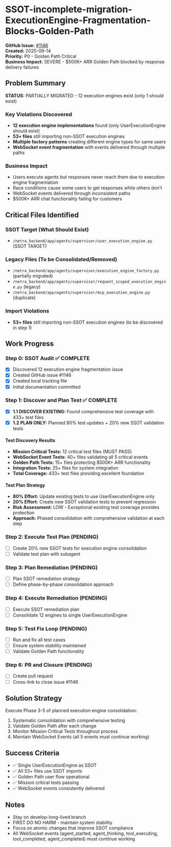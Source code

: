 # SSOT-incomplete-migration-ExecutionEngine-Fragmentation-Blocks-Golden-Path

**GitHub Issue:** [#1146](https://github.com/netra-systems/netra-apex/issues/1146)  
**Created:** 2025-09-14  
**Priority:** P0 - Golden Path Critical  
**Business Impact:** SEVERE - $500K+ ARR Golden Path blocked by response delivery failures

## Problem Summary

**STATUS:** PARTIALLY MIGRATED - 12 execution engines exist (only 1 should exist)

### Key Violations Discovered
- **12 execution engine implementations** found (only UserExecutionEngine should exist)
- **53+ files** still importing non-SSOT execution engines  
- **Multiple factory patterns** creating different engine types for same users
- **WebSocket event fragmentation** with events delivered through multiple paths

### Business Impact
- Users execute agents but responses never reach them due to execution engine fragmentation
- Race conditions cause some users to get responses while others don't  
- WebSocket events delivered through inconsistent paths
- $500K+ ARR chat functionality failing for customers

## Critical Files Identified

### SSOT Target (What Should Exist)
- `/netra_backend/app/agents/supervisor/user_execution_engine.py` (SSOT TARGET)

### Legacy Files (To be Consolidated/Removed)
- `/netra_backend/app/agents/supervisor/execution_engine_factory.py` (partially migrated)
- `/netra_backend/app/agents/supervisor/request_scoped_execution_engine.py` (legacy)
- `/netra_backend/app/agents/supervisor/mcp_execution_engine.py` (duplicate)

### Import Violations
- **53+ files** still importing non-SSOT execution engines (to be discovered in step 1)

## Work Progress

### Step 0: SSOT Audit ✅ COMPLETE
- [x] Discovered 12 execution engine fragmentation issue
- [x] Created GitHub issue #1146
- [x] Created local tracking file
- [x] Initial documentation committed

### Step 1: Discover and Plan Test ✅ COMPLETE
- [x] **1.1 DISCOVER EXISTING:** Found comprehensive test coverage with 433+ test files
- [x] **1.2 PLAN ONLY:** Planned 80% test updates + 20% new SSOT validation tests

#### Test Discovery Results
- **Mission Critical Tests:** 12 critical test files (MUST PASS)
- **WebSocket Event Tests:** 40+ files validating all 5 critical events
- **Golden Path Tests:** 15+ files protecting $500K+ ARR functionality  
- **Integration Tests:** 25+ files for system integration
- **Total Coverage:** 433+ test files providing excellent foundation

#### Test Plan Strategy
- **80% Effort:** Update existing tests to use UserExecutionEngine only
- **20% Effort:** Create new SSOT validation tests to prevent regression
- **Risk Assessment:** LOW - Exceptional existing test coverage provides protection
- **Approach:** Phased consolidation with comprehensive validation at each step

### Step 2: Execute Test Plan (PENDING)
- [ ] Create 20% new SSOT tests for execution engine consolidation
- [ ] Validate test plan with subagent

### Step 3: Plan Remediation (PENDING)
- [ ] Plan SSOT remediation strategy
- [ ] Define phase-by-phase consolidation approach

### Step 4: Execute Remediation (PENDING)
- [ ] Execute SSOT remediation plan
- [ ] Consolidate 12 engines to single UserExecutionEngine

### Step 5: Test Fix Loop (PENDING)
- [ ] Run and fix all test cases
- [ ] Ensure system stability maintained
- [ ] Validate Golden Path functionality

### Step 6: PR and Closure (PENDING)
- [ ] Create pull request
- [ ] Cross-link to close issue #1146

## Solution Strategy

Execute Phase 3-5 of planned execution engine consolidation:
1. Systematic consolidation with comprehensive testing
2. Validate Golden Path after each change  
3. Monitor Mission Critical Tests throughout process
4. Maintain WebSocket Events (all 5 events must continue working)

## Success Criteria

- ✅ Single UserExecutionEngine as SSOT
- ✅ All 53+ files use SSOT imports
- ✅ Golden Path user flow operational
- ✅ Mission critical tests passing
- ✅ WebSocket events consistently delivered

## Notes

- Stay on develop-long-lived branch
- FIRST DO NO HARM - maintain system stability
- Focus on atomic changes that improve SSOT compliance
- All WebSocket events (agent_started, agent_thinking, tool_executing, tool_completed, agent_completed) must continue working